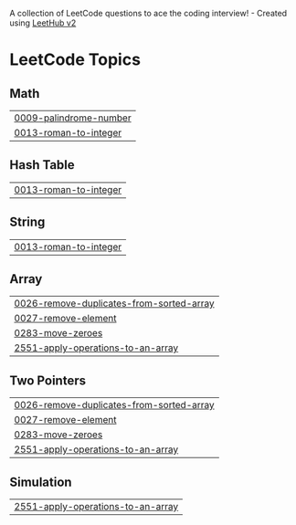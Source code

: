 A collection of LeetCode questions to ace the coding interview! - Created using [LeetHub v2](https://github.com/arunbhardwaj/LeetHub-2.0)
<!---LeetCode Topics Start-->
# LeetCode Topics
## Math
|  |
| ------- |
| [0009-palindrome-number](https://github.com/10srav/leetcode/tree/master/0009-palindrome-number) |
| [0013-roman-to-integer](https://github.com/10srav/leetcode/tree/master/0013-roman-to-integer) |
## Hash Table
|  |
| ------- |
| [0013-roman-to-integer](https://github.com/10srav/leetcode/tree/master/0013-roman-to-integer) |
## String
|  |
| ------- |
| [0013-roman-to-integer](https://github.com/10srav/leetcode/tree/master/0013-roman-to-integer) |
## Array
|  |
| ------- |
| [0026-remove-duplicates-from-sorted-array](https://github.com/10srav/leetcode/tree/master/0026-remove-duplicates-from-sorted-array) |
| [0027-remove-element](https://github.com/10srav/leetcode/tree/master/0027-remove-element) |
| [0283-move-zeroes](https://github.com/10srav/leetcode/tree/master/0283-move-zeroes) |
| [2551-apply-operations-to-an-array](https://github.com/10srav/leetcode/tree/master/2551-apply-operations-to-an-array) |
## Two Pointers
|  |
| ------- |
| [0026-remove-duplicates-from-sorted-array](https://github.com/10srav/leetcode/tree/master/0026-remove-duplicates-from-sorted-array) |
| [0027-remove-element](https://github.com/10srav/leetcode/tree/master/0027-remove-element) |
| [0283-move-zeroes](https://github.com/10srav/leetcode/tree/master/0283-move-zeroes) |
| [2551-apply-operations-to-an-array](https://github.com/10srav/leetcode/tree/master/2551-apply-operations-to-an-array) |
## Simulation
|  |
| ------- |
| [2551-apply-operations-to-an-array](https://github.com/10srav/leetcode/tree/master/2551-apply-operations-to-an-array) |
<!---LeetCode Topics End-->